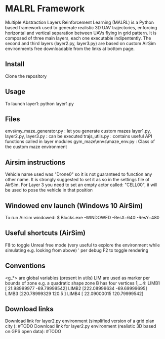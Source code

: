 # MALRL Framework
Multiple Abstraction Layers Reinforcement Learning (MALRL) is a Python based framework used to generate realistic 3D UAV trajectories, enforcing horizontal and vertical separation between UAVs flying in grid pattern. It is composed of three main layers, each one executable indipentently. The second and third layers (layer2.py, layer3.py) are based on custom AirSim environments free downloadable from the links at bottom page. 

## Install
Clone the repository

## Usage
To launch layer1:
python layer1.py

## Files
envs\my_maze_generator.py : let you generate custom mazes
layer1.py, layer2.py, layer3.py  : can be executed 
trajs_utils.py : contains useful API functions called in layer modules
gym_maze\envs\maze_env.py : Class of the custom maze environment

## Airsim instructions
Vehicle name used was "Drone0" so it is not guaranteed to function any other name.
It is strongly suggested to set it as so in the settings file of AirSim.
For Layer 3 you need to set an empty actor called: "CELL00", it will be used to pose the vehicle in that position


## Windowed env launch (Windows 10 AirSim)
To run Airsim windowed:
$ Blocks.exe -WINDOWED -ResX=640 -ResY=480

## Useful shortcuts (AirSim)
F8 to toggle Unreal free mode (very useful to explore the environment while simulating e.g. looking from above) 
' per debug
F2 to toggle rendering

## Conventions
<g_*> are global variables (present in utils)
LIM<letter><index> 
   are used as marker per bounds of  zone <letter> 
e.g. a quadratic shape zone B has four vertices 1,...4:
   LIMB1 [ 21.98999977 -69.79999542]
   LIMB2 [222.08999634 -69.69999695]
   LIMB3 [220.78999329 120.5       ]
   LIMB4 [ 22.09000015 120.79999542]


## Download links
Download link for layer2.py environment (simplified version of a grid plan city ):
#TODO
Download link for layer2.py environment (realistic 3D based on GPS open data):
#TODO

